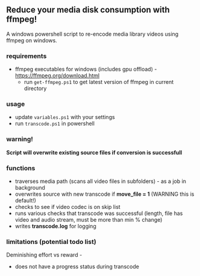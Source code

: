 ## Reduce your media disk consumption with ffmpeg!
A windows powershell script to re-encode media library videos using ffmpeg on windows. 

### requirements
- ffmpeg executables for windows (includes gpu offload) - https://ffmpeg.org/download.html
    - run `get-ffmpeg.ps1` to get latest version of ffmpeg in current directory

### usage 
- update `variables.ps1` with your settings
- run `transcode.ps1` in powershell 

### warning! 
**Script will overwrite existing source files if conversion is successfull**

### functions
- traverses media path (scans all video files in subfolders) - as a job in background 
- overwrites source with new transcode if **move_file = 1** (WARNING this is default!) 
- checks to see if video codec is on skip list
- runs various checks that transcode was successful (length, file has video and audio stream, must be more than min % change)
- writes **transcode.log** for logging 

### limitations (potential todo list) 
Deminishing effort vs reward - 
- does not have a progress status during transcode 
